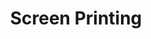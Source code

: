 ---
id: 10
image: "/assets/img/service/screen.png"
title: "Screen Printing"
description: "There are many variations of passages of Lorem Ipsum available, but the majority have suffered. There are many variations"
link: "service-details.html"
---